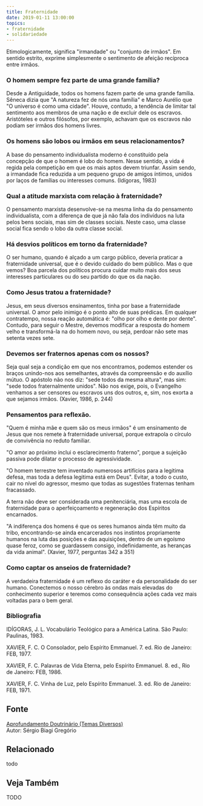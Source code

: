 ```yaml
---
title: Fraternidade
date: 2019-01-11 13:00:00
topics: 
- fraternidade
- solidariedade
---
```


Etimologicamente, significa "irmandade" ou "conjunto de irmãos". Em
sentido estrito, exprime simplesmente o sentimento de afeição recíproca
entre irmãos.

### O homem sempre fez parte de uma grande família?
Desde a Antiguidade, todos os homens fazem parte de uma grande família.
Sêneca dizia que "A natureza fez de nós uma família" e Marco Aurélio que
"O universo é como uma cidade". Houve, contudo, a tendência de limitar
tal sentimento aos membros de uma nação e de excluir dele os escravos.
Aristóteles e outros filósofos, por exemplo, achavam que os escravos não
podiam ser irmãos dos homens livres.

### Os homens são lobos ou irmãos em seus relacionamentos?
A base do pensamento individualista moderno é constituído pela concepção
de que o homem é lobo do homem. Nesse sentido, a vida é regida pela
competição em que os mais aptos devem triunfar. Assim sendo, a irmandade
fica reduzida a um pequeno grupo de amigos íntimos, unidos por laços de
famílias ou interesses comuns. (Idígoras, 1983)

### Qual a atitude marxista com relação à fraternidade?
O pensamento marxista desenvolve-se na mesma linha da do pensamento
individualista, com a diferença de que já não fala dos indivíduos na
luta pelos bens sociais, mas sim de classes sociais. Neste caso, uma
classe social fica sendo o lobo da outra classe social.

### Há desvios políticos em torno da fraternidade?
O ser humano, quando é alçado a um cargo público, deveria praticar a
fraternidade universal, que é o devido cuidado do bem público. Mas o que
vemos? Boa parcela dos políticos procura cuidar muito mais dos seus
interesses particulares ou do seu partido do que os da nação.

### Como Jesus tratou a fraternidade?
Jesus, em seus diversos ensinamentos, tinha por base a fraternidade
universal. O amor pelo inimigo é o ponto alto de suas prédicas. Em
qualquer contratempo, nossa reação automática é: "olho por olho e dente
por dente". Contudo, para seguir o Mestre, devemos modificar a resposta
do homem velho e transformá-la na do homem novo, ou seja, perdoar não
sete mas setenta vezes sete.

### Devemos ser fraternos apenas com os nossos?
Seja qual seja a condição em que nos encontramos, podemos estender os
braços unindo-nos aos semelhantes, através da compreensão e do auxílio
mútuo. O apóstolo não nos diz: "sede todos da mesma altura", mas sim:
"sede todos fraternalmente unidos". Não nos exige, pois, o Evangelho
venhamos a ser censores ou escravos uns dos outros, e, sim, nos exorta a
que sejamos irmãos. (Xavier, 1986, p. 244)

### Pensamentos para reflexão.

"Quem é minha mãe e quem são os meus irmãos" é um ensinamento de Jesus
que nos remete à fraternidade universal, porque extrapola o círculo de
convivência no reduto familiar.

"O amor ao próximo inclui o esclarecimento fraterno", porque a sujeição
passiva pode dilatar o processo de agressividade.

"O homem terrestre tem inventado numerosos artifícios para a legitima
defesa, mas toda a defesa legitima está em Deus". Evitar, a todo o
custo, cair no nível do agressor, mesmo que todas as sugestões fraternas
tenham fracassado.

A terra não deve ser considerada uma penitenciária, mas uma escola de
fraternidade para o aperfeiçoamento e regeneração dos Espíritos
encarnados.

"A indiferença dos homens é que os seres humanos ainda têm muito da
tribo, encontrando-se ainda encarcerados nos instintos propriamente
humanos na luta das posições e das aquisições, dentro de um egoísmo
quase feroz, como se guardassem consigo, indefinidamente, as heranças da
vida animal". (Xavier, 1977, perguntas 342 a 351)

### Como captar os anseios de fraternidade?
A verdadeira fraternidade é um reflexo do caráter e da personalidade do
ser humano. Conectemos o nosso cérebro às ondas mais elevadas do
conhecimento superior e teremos como consequência ações cada vez mais
voltadas para o bem geral.

### Bibliografia
IDÍGORAS, J. L. Vocabulário Teológico para a América Latina. São
Paulo: Paulinas, 1983.

XAVIER, F. C. O Consolador, pelo Espírito Emmanuel. 7. ed. Rio de
Janeiro: FEB, 1977.

XAVIER, F. C. Palavras de Vida Eterna, pelo Espírito Emmanuel. 8. ed.,
Rio de Janeiro: FEB, 1986.

XAVIER, F. C. Vinha de Luz, pelo Espírito Emmanuel. 3. ed. Rio de
Janeiro: FEB, 1971.

## Fonte
[Aprofundamento Doutrinário (Temas Diversos)](https://sites.google.com/view/aprofundamentodoutrinario/fraternidade)  
Autor: Sérgio Biagi Gregório



## Relacionado
todo

## Veja Também
TODO


